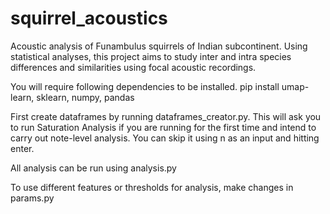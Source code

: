 # squirrel_acoustics
Acoustic analysis of Funambulus squirrels of Indian subcontinent. Using statistical analyses, this project aims to study inter and intra species differences and similarities using focal acoustic recordings.

You will require following dependencies to be installed.
pip install umap-learn, sklearn, numpy, pandas

First create dataframes by running dataframes_creator.py. This will ask you to run Saturation Analysis if you are running for the first time and intend to carry out note-level analysis. You can skip it using n as an input and hitting enter.

All analysis can be run using analysis.py

To use different features or thresholds for analysis, make changes in params.py
